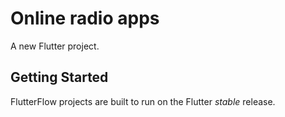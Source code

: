# Online radio apps

A new Flutter project.

## Getting Started

FlutterFlow projects are built to run on the Flutter _stable_ release.

